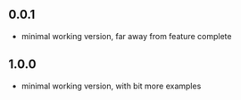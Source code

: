## 0.0.1

- minimal working version, far away from feature complete

## 1.0.0

- minimal working version, with bit more examples
